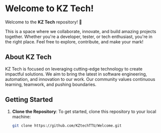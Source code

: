 # Welcome to KZ Tech!

Welcome to the **KZ Tech** repository! 🎉

This is a space where we collaborate, innovate, and build amazing projects together. Whether you're a developer, tester, or tech enthusiast, you're in the right place. Feel free to explore, contribute, and make your mark!

## About KZ Tech

KZ Tech is focused on leveraging cutting-edge technology to create impactful solutions. We aim to bring the latest in software engineering, automation, and innovation to our work. Our community values continuous learning, teamwork, and pushing boundaries.

## Getting Started

1. **Clone the Repository**:
   To get started, clone this repository to your local machine:
   ```bash
   git clone https://github.com/KZtechTTU/Welcome.git
